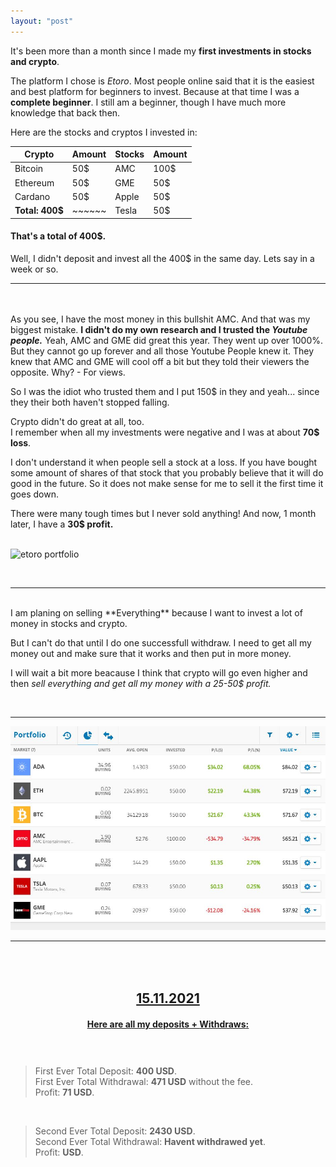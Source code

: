 ```yaml
---
layout: "post"
---
```


It's been more than a month since I made my **first investments in stocks and crypto**.  

The platform I chose is *Etoro*. Most people online said that it is the easiest and best platform for beginners to invest. Because at that time I was a **complete beginner**. I still am a beginner, though I have much more knowledge that back then. 

Here are the stocks and cryptos I invested in: 

|  Crypto |Amount| Stocks| Amount
|-------- |------|-------| -------|
| Bitcoin |  50$ |  AMC  |  100$  |
| Ethereum|  50$ |  GME  |  50$   |
| Cardano |  50$ | Apple |  50$   |
|**Total: 400$**|~~~~~~| Tesla | 50$ |

#### That's a total of 400$.
Well, I didn't deposit and invest all the 400$ in the same day. Lets say in a week or so.
<br>


---   


<br><br>
As you see, I have the most money in this bullshit AMC. And that was my biggest mistake. **I didn't do my own research and I trusted the *Youtube people.*** Yeah, AMC and GME did great this year. They went up over 1000%. But they cannot go up forever and all those Youtube People knew it. They knew that AMC and GME will cool off a bit but they told their viewers the opposite. Why? - For views.

So I was the idiot who trusted them and I put 150$ in they and yeah... since they their both haven't stopped falling.

Crypto didn't do great at all, too.   
I remember when all my investments were negative and I was at about **70$ loss**.

I don't understand it when people sell a stock at a loss. If you have bought some amount of shares of that stock that you probably believe that it will do good in the future. So it does not make sense for me to sell it the first time it goes down.    


There were many tough times but I never sold anything! 
And now, 1 month later, I have a **30$ profit.**   
<br> 

![etoro portfolio](bojkos-thoughts/assets/images/image.JPG)   

<br>

---

<br>
I am planing on selling **Everything** because I want to invest a lot of money in stocks and crypto.

But I can't do that until I do one successfull withdraw. I need to get all my money out and make sure that it works and then put in more money.

I will wait a bit more beacause I think that crypto will go even higher and then *sell everything and get all my money with a 25-50$ profit.*

<br>

---

![photo](assets/images/Capture.JPG)



---

## <center style = "padding-top: 50px; text-decoration: underline;">15.11.2021</center>


<h4 style = "text-decoration: underline; text-align: center; padding-bottom: 40px;">Here are all my <b>deposits</b> + <b> Withdraws</b>: </h4>

> First Ever Total Deposit: **400 USD**.   
> First Ever Total Withdrawal: **471 USD** without the fee.   
> Profit: **71 USD**.
<br>
  
> Second Ever Total Deposit: **2430 USD**.   
> Second Ever Total Withdrawal: **Havent withdrawed yet**.   
> Profit: **USD**.
